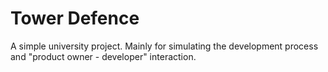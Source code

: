 # Tower Defence
A simple university project. Mainly for simulating the development process and "product owner - developer" interaction.
